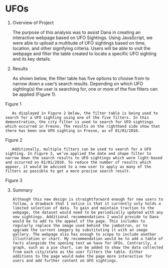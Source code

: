 # UFOs

1. Overview of Project

	The purpose of this analysis was to assist Dana in creating an interactive webpage based on UFO Sightings. Using JavaScript, we were able to upload a multitude of UFO sightings based on time, location, and other signifying criteria. Users will be able to visit the webpage and filter the table created to locate a specific UFO sighting and its key details.

2. Results

	As shown below, the filter table has five options to choose from to narrow down a user’s search results. Depending on which UFO sighting(s) the user is searching for, one or more of the five filters can be applied (Figure 1).
























Figure 1


       As displayed in Figure 2 below, the filter table is being used to search for a UFO sighting using one of the five filters. In this demonstration, the city filter is used to search for UFO sightings which occurred in Fresno. The results on the righthand side show that there has been one UFO sighting in Fresno, as of 01/01/2010.




















Figure 2


       Additionally, multiple filters can be used to search for a UFO sighting. In Figure 3, we’ve applied the date and shape filter to narrow down the search results to UFO sightings which were light-based and occurred on 01/01/2010. To reduce the number of results which appear, it would be advised to a new user to apply as many of the filters as possible to get a more precise search result.



















Figure 3


3. Summary

       Although this new design is straightforward enough for new users to follow, a drawback that I notice is that it currently only holds a limited selection of data. To gain and maintain traction to the webpage, the dataset would need to be periodically updated with any new sightings. Additional recommendations I would provide to Dana would be to add to the appeal of the page. This includes to regularly replace the image used behind the jumbotron, or to upgrade the current imagery by substituting it with an image gallery. The webpage also has enough to scope to include another illustration or chart. My recommendation would be to add a table of facts alongside the opening text we have for UFOs. Contrarily, a graph, such as a pie chart, can be added to show the data collected from each city/state as the user filters the table. Either additions to the page would make the page more interactive for users and add further content on UFO sightings.

